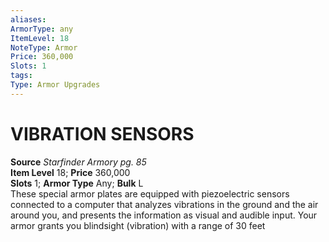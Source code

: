 ```yaml
---
aliases: 
ArmorType: any
ItemLevel: 18
NoteType: Armor
Price: 360,000
Slots: 1
tags: 
Type: Armor Upgrades
---
```

# VIBRATION SENSORS
**Source** _Starfinder Armory pg. 85_  
**Item Level** 18; **Price** 360,000  
**Slots** 1; **Armor Type** Any; **Bulk** L  
These special armor plates are equipped with piezoelectric sensors connected to a computer that analyzes vibrations in the ground and the air around you, and presents the information as visual and audible input. Your armor grants you blindsight (vibration) with a range of 30 feet